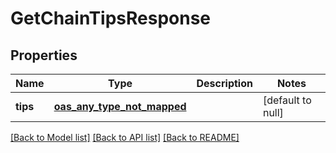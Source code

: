 # GetChainTipsResponse
## Properties

| Name | Type | Description | Notes |
|------------ | ------------- | ------------- | -------------|
| **tips** | [**oas_any_type_not_mapped**](.md) |  | [default to null] |

[[Back to Model list]](../README.md#documentation-for-models) [[Back to API list]](../README.md#documentation-for-api-endpoints) [[Back to README]](../README.md)


